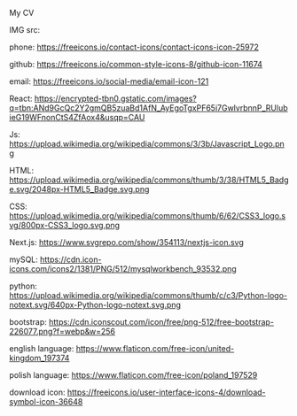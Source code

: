 My CV

IMG src:

phone:
https://freeicons.io/contact-icons/contact-icons-icon-25972

github:
https://freeicons.io/common-style-icons-8/github-icon-11674

email:
https://freeicons.io/social-media/email-icon-121

React:
https://encrypted-tbn0.gstatic.com/images?q=tbn:ANd9GcQc2Y2gmQB5zuaBd1AfN_AyEgoTgxPF65i7GwlvrbnnP_RUlubieG19WFnonCtS4ZfAox4&usqp=CAU

Js:
https://upload.wikimedia.org/wikipedia/commons/3/3b/Javascript_Logo.png

HTML:
https://upload.wikimedia.org/wikipedia/commons/thumb/3/38/HTML5_Badge.svg/2048px-HTML5_Badge.svg.png

CSS:
https://upload.wikimedia.org/wikipedia/commons/thumb/6/62/CSS3_logo.svg/800px-CSS3_logo.svg.png

Next.js:
https://www.svgrepo.com/show/354113/nextjs-icon.svg

mySQL:
https://cdn.icon-icons.com/icons2/1381/PNG/512/mysqlworkbench_93532.png

python:
https://upload.wikimedia.org/wikipedia/commons/thumb/c/c3/Python-logo-notext.svg/640px-Python-logo-notext.svg.png

bootstrap:
https://cdn.iconscout.com/icon/free/png-512/free-bootstrap-226077.png?f=webp&w=256

english language:
https://www.flaticon.com/free-icon/united-kingdom_197374

polish language:
https://www.flaticon.com/free-icon/poland_197529

download icon:
https://freeicons.io/user-interface-icons-4/download-symbol-icon-36648
